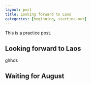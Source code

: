 ```yaml
---
layout: post
title: Looking forward to Laos
categories: [beginning, starting-out]
---
```


This is a practice post. 

## Looking forward to Laos

ghhds

## Waiting for August

<!--can google markdown for more information-->

